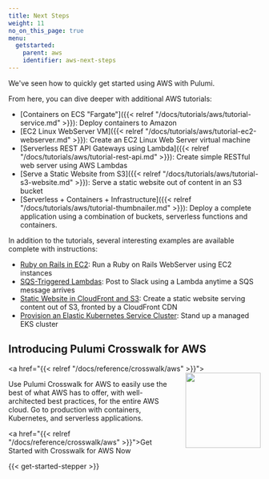 ```yaml
---
title: Next Steps
weight: 11
no_on_this_page: true
menu:
  getstarted:
    parent: aws
    identifier: aws-next-steps
---
```


We've seen how to quickly get started using AWS with Pulumi.

From here, you can dive deeper with additional AWS tutorials:

* [Containers on ECS "Fargate"]({{< relref "/docs/tutorials/aws/tutorial-service.md" >}}): Deploy containers to Amazon
* [EC2 Linux WebServer VM]({{< relref "/docs/tutorials/aws/tutorial-ec2-webserver.md" >}}): Create an EC2 Linux Web Server virtual machine
* [Serverless REST API Gateways using Lambda]({{< relref "/docs/tutorials/aws/tutorial-rest-api.md" >}}): Create simple RESTful web server using AWS Lambdas
* [Serve a Static Website from S3]({{< relref "/docs/tutorials/aws/tutorial-s3-website.md" >}}): Serve a static website out of content in an S3 bucket
* [Serverless + Containers + Infrastructure]({{< relref "/docs/tutorials/aws/tutorial-thumbnailer.md" >}}): Deploy a complete  application using a combination of buckets, serverless functions and containers.

In addition to the tutorials, several interesting examples are available complete with instructions:

* [Ruby on Rails in EC2](https://github.com/pulumi/examples/tree/master/aws-ts-ruby-on-rails): Run a Ruby on Rails
    WebServer using EC2 instances
* [SQS-Triggered Lambdas](https://github.com/pulumi/examples/tree/master/aws-js-sqs-slack): Post to Slack using a Lambda
    anytime a SQS message arrives
* [Static Website in CloudFront and S3](https://github.com/pulumi/examples/tree/master/aws-ts-static-website): Create a
    static website serving content out of S3, fronted by a CloudFront CDN
* [Provision an Elastic Kubernetes Service Cluster](https://github.com/pulumi/examples/tree/master/aws-ts-eks): Stand up
    a managed EKS cluster

## Introducing Pulumi Crosswalk for AWS

<a href="{{< relref "/docs/reference/crosswalk/aws" >}}">
    <img src="/images/docs/reference/crosswalk/aws/logo.svg" width="150" align="right" style="margin-left: 16px">
</a>

Use Pulumi Crosswalk for AWS to easily use the best of what AWS has to offer, with
well-architected best practices, for the entire AWS cloud. Go to production
with containers, Kubernetes, and serverless applications.

<a href="{{< relref "/docs/reference/crosswalk/aws" >}}">Get Started with Crosswalk for AWS Now</a>

{{< get-started-stepper >}}
